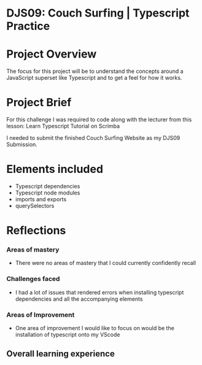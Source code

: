 # DJS09: Couch Surfing | Typescript Practice


# Project Overview
The focus for this project will be to understand the concepts around a JavaScript superset like Typescript and to get a feel for how it works.

# Project Brief
For this challenge I was required to code along with the lecturer from this lesson: Learn Typescript Tutorial on Scrimba

I needed to submit the finished Couch Surfing Website as my DJS09 Submission. 


# Elements included 
- Typescript dependencies 
- Typescript node modules
- imports and exports
- querySelectors 

# Reflections 

### Areas of mastery 
- There were no areas of mastery that I could currently confidently recall 

### Challenges faced 
- I had a lot of issues that rendered errors when installing typescript dependencies and all the accompanying elements 

### Areas of Improvement 
- One area of improvement I would like to focus on would be the installation of typescript onto my VScode 

## Overall learning experience